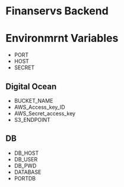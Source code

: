 # Finanservs Backend

# Environmrnt Variables
* PORT
* HOST
* SECRET


## Digital Ocean
* BUCKET_NAME
* AWS_Access_key_ID
* AWS_Secret_access_key
* S3_ENDPOINT


## DB
* DB_HOST
* DB_USER
* DB_PWD
* DATABASE
* PORTDB

